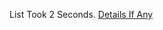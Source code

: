 List Took 2 Seconds.
[Details If Any](https://github.com/deathbybandaid/piholeparser/blob/master/RecentRunLogs/parsingscripts/DNSBHMalwareDomains.md)

